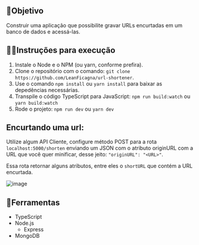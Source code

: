 ## 💎Objetivo
Construir uma aplicação que possibilite gravar URLs encurtadas em um banco de dados e acessá-las.

## 👨‍🏫Instruções para execução
1. Instale o Node e o NPM (ou yarn, conforme prefira).
2. Clone o repositório com o comando: `git clone https://github.com/LeanFicagna/url-shortener`.
3. Use o comando `npm install` ou `yarn install` para baixar as depedências necessárias.
4. Transpile o código TypeScript para JavaScript: `npm run build:watch` ou `yarn build:watch`
5. Rode o projeto: `npm run dev` ou `yarn dev`

## Encurtando uma url:
Utilize algum API Cliente, configure método POST para a rota `localhost:5000/shorten` enviando um JSON com o atributo originURL com a URL que você quer minificar,
desse jeito: `"originURL": "<URL>"`.

Essa rota retornar alguns atributos, entre eles o `shortURL` que contém a URL encurtada.

![image](https://user-images.githubusercontent.com/64813850/159940766-71a06216-7677-47e1-8181-554747f48ae6.png)

## 🔨Ferramentas
- TypeScript
- Node.js
  - Express
- MongoDB
